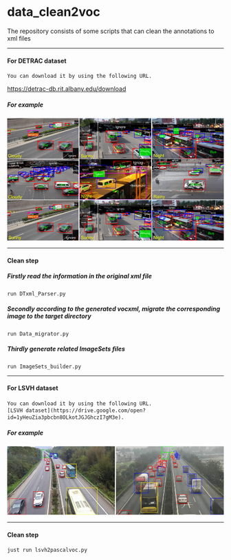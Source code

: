 # data_clean2voc
The repository consists of some scripts that can clean the annotations to xml files

---
#### For DETRAC dataset
```
You can download it by using the following URL.
```
https://detrac-db.rit.albany.edu/download
##### For example
![](imgs/DETRAC_data.png "training_data")

---
#### Clean step
##### Firstly read the information in the original xml file
```
run DTxml_Parser.py
```
##### Secondly according to the generated vocxml, migrate the corresponding image to the target directory
```
run Data_migrator.py
```
##### Thirdly generate related ImageSets files
```
run ImageSets_builder.py
```
---
#### For LSVH dataset
```
You can download it by using the following URL.
[LSVH dataset](https://drive.google.com/open?id=1yHeuZia3pbcbn8OLkotJGJGhczI7gM3e).
```

##### For example
![](imgs/LSVH_data.png "training_data")

---
#### Clean step
```
just run lsvh2pascalvoc.py
```
